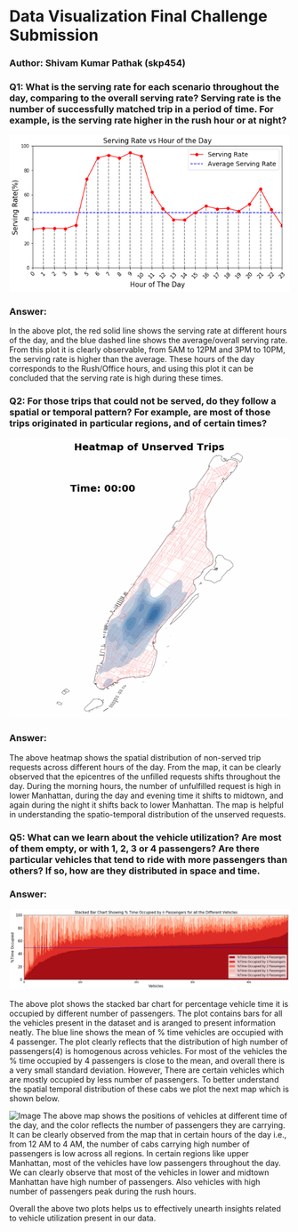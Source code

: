 # Data Visualization Final Challenge Submission
### Author: Shivam Kumar Pathak (skp454)

### Q1: What is the serving rate for each scenario throughout the day, comparing to the overall serving rate? Serving rate is the number of successfully matched trip in a period of time. For example, is the serving rate higher in the rush hour or at night?

![Image](Q1.png)

### Answer:
In the above plot, the red solid line shows the serving rate at different hours of the day, and the blue dashed line shows the average/overall serving rate. From this plot it is clearly observable, from 5AM to 12PM and 3PM to 10PM, the serving rate is higher than the average. These hours of the day corresponds to the Rush/Office hours, and using this plot it can be concluded that the serving rate is high during these times.

### Q2: For those trips that could not be served, do they follow a spatial or temporal pattern? For example, are most of those trips originated in particular regions, and of certain times?

![Image](Q2.gif)

### Answer:
The above heatmap shows the spatial distribution of non-served trip requests across different hours of the day. From the map, it can be clearly observed that the epicentres of the unfilled requests shifts throughout the day. During the morning hours, the number of unfulfilled request is high in lower Manhattan, during the day and evening time it shifts to midtown, and again during the night it shifts back to lower Manhattan. The map is helpful in understanding the spatio-temporal distribution of the unserved requests. 

### Q5: What can we learn about the vehicle utilization? Are most of them empty, or with 1, 2, 3 or 4 passengers? Are there particular vehicles that tend to ride with more passengers than others? If so, how are they distributed in space and time.

### Answer:
![Image](Q51.png)

The above plot shows the stacked bar chart for percentage vehicle time it is occupied by different number of passengers. The plot contains bars for all the vehicles present in the dataset and is aranged to present information neatly. The blue line shows the mean of % time vehicles are occupied with 4 passenger. The plot clearly reflects that the distribution of high number of passengers(4) is homogenous across vehicles. For most of the vehicles the % time occupied by 4 passengers is close to the mean, and overall there is a very small standard deviation. However, There are certain vehicles which are mostly occupied by less number of passengers. To better understand the spatial temporal distribution of these cabs we plot the next map which is shown below. 

![Image](Q5.gif)
The above map shows the positions of vehicles at different time of the day, and the color reflects the number of passengers they are carrying. It can be clearly observed from the map that in certain hours of the day i.e., from 12 AM to 4 AM, the number of cabs carrying high number of passengers is low across all regions. In certain regions like upper Manhattan, most of the vehicles have low passengers throughout the day. We can clearly observe that most of the vehicles in lower and midtown Manhattan have high number of passengers. Also vehicles with high number of passengers peak during the rush hours.

Overall the above two plots helps us to effectively unearth insights related to vehicle utilization present in our data.

